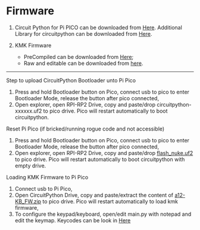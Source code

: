 # Firmware

1. Circuit Python for Pi PICO can be downloaded from [Here](https://circuitpython.org/board/raspberry_pi_pico/).  Additional Library for circuitpython can be downloaded from [Here](https://circuitpython.org/libraries).

2. KMK Firmware
    * PreCompiled can be downloaded from [Here](https://cdn.kmkfw.io/kmk-latest.zip);
    * Raw and editable can be downloaded from [here](https://cdn.kmkfw.io/kmk-latest.unoptimized.zip). 

***

Step to upload CircuitPython Bootloader unto Pi Pico
1. Press and hold Bootloader button on Pico, connect usb to pico to enter Bootloader Mode, release the button after pico connected,
2. Open explorer, open RPI-RP2 Drive, copy and paste/drop circuitpython-xxxxxx.uf2 to pico drive. Pico will restart automatically to boot circuitpython.

Reset Pi Pico (if bricked/running rogue code and not accessible)
1. Press and hold Bootloader button on Pico, connect usb to pico to enter Bootloader Mode, release the button after pico connected,
2. Open explorer, open RPI-RP2 Drive, copy and paste/drop [flash_nuke.uf2](https://github.com/mahadi22/a12-KB/raw/main/_firmware/flash_nuke.uf2) to pico drive. Pico will restart automatically to boot circuitpython with empty drive.

Loading KMK Firmware to Pi Pico
1. Connect usb to Pi Pico,
2. Open CircuitPython Drive, copy and paste/extract the content of [a12-KB_FW.zip](./a12-KB_FW.zip) to pico drive. Pico will restart automatically to load kmk firmware,
3. To configure the keypad/keyboard, open/edit main.py with notepad and edit the keymap. Keycodes can be look in [Here](https://github.com/KMKfw/kmk_firmware/blob/master/docs/keycodes.md)
